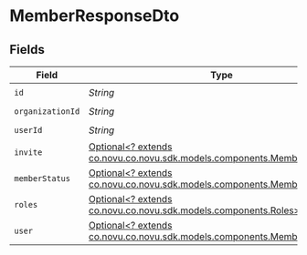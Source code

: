 # MemberResponseDto


## Fields

| Field                                                                                                                   | Type                                                                                                                    | Required                                                                                                                | Description                                                                                                             |
| ----------------------------------------------------------------------------------------------------------------------- | ----------------------------------------------------------------------------------------------------------------------- | ----------------------------------------------------------------------------------------------------------------------- | ----------------------------------------------------------------------------------------------------------------------- |
| `id`                                                                                                                    | *String*                                                                                                                | :heavy_check_mark:                                                                                                      | N/A                                                                                                                     |
| `organizationId`                                                                                                        | *String*                                                                                                                | :heavy_check_mark:                                                                                                      | N/A                                                                                                                     |
| `userId`                                                                                                                | *String*                                                                                                                | :heavy_check_mark:                                                                                                      | N/A                                                                                                                     |
| `invite`                                                                                                                | [Optional<? extends co.novu.co.novu.sdk.models.components.MemberInviteDTO>](../../models/components/MemberInviteDTO.md) | :heavy_minus_sign:                                                                                                      | N/A                                                                                                                     |
| `memberStatus`                                                                                                          | [Optional<? extends co.novu.co.novu.sdk.models.components.MemberStatus>](../../models/components/MemberStatus.md)       | :heavy_minus_sign:                                                                                                      | N/A                                                                                                                     |
| `roles`                                                                                                                 | [Optional<? extends co.novu.co.novu.sdk.models.components.Roles>](../../models/components/Roles.md)                     | :heavy_minus_sign:                                                                                                      | N/A                                                                                                                     |
| `user`                                                                                                                  | [Optional<? extends co.novu.co.novu.sdk.models.components.MemberUserDto>](../../models/components/MemberUserDto.md)     | :heavy_minus_sign:                                                                                                      | N/A                                                                                                                     |